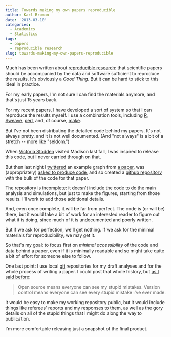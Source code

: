 ```yaml
---
title: Towards making my own papers reproducible
author: Karl Broman
date: '2013-03-10'
categories:
  - Academics
  - Statistics
tags:
  - papers
  - reproducible research
slug: towards-making-my-own-papers-reproducible
---
```


Much has been written about [reproducible research](http://magazine.amstat.org/blog/2011/01/01/scipolicyjan11/): that scientific papers should be accompanied by the data and software sufficient to reproduce the results.  It's obviously a _Good Thing_.  But it can be hard to stick to this ideal in practice.

For my early papers, I'm not sure I can find the materials anymore, and that's just 15 years back.

For my recent papers, I have developed a sort of system so that I can reproduce the results myself.  I use a combination tools, including [R](http://www.r-project.org), [Sweave](http://www.stat.uni-muenchen.de/~leisch/Sweave/), [perl](http://www.cpan.org), and, of course, [make](http://www.gnu.org/software/make/).

But I've not been distributing the detailed code behind my papers.  It's not always pretty, and it is not well documented.  (And "not always" is a bit of a stretch -- more like "seldom.")

When [Victoria Stodden](http://www.stodden.net) visited Madison last fall, I was inspired to release this code, but I never carried through on that.

But then last night I [twittered](https://twitter.com/kwbroman/status/310633718551293953) an example graph from [a paper](http://www.biostat.wisc.edu/~kbroman/publications/phyloqtl.pdf), was (appropriately) [asked to produce code](https://twitter.com/fellgernon/status/310647658387734528), and so created a [github repository](https://github.com/kbroman/phyloQTLpaper/) with the bulk of the code for that paper.

The repository is incomplete: it doesn't include the code to do the main analysis and simulations, but just to make the figures, starting from those results.  I'll work to add those additional details.

And, even once complete, it will be far from perfect.  The code is (or will be) there, but it would take a bit of work for an interested reader to figure out what it is doing, since much of it is undocumented and poorly written.

But if we ask for perfection, we'll get nothing.  If we ask for the minimal materials for reproducibility, we may get it.

So that's my goal: to focus first on _minimal accessibility_ of the code and data behind a paper, even if it is minimally readable and so might take quite a bit of effort for someone else to follow.

One last point: I use local [git](http://git-scm.com) repositories for my draft analyses and for the whole process of writing a paper.  I could post that whole history, but [as I said before](http://kbroman.org/blog/2011/08/17/the-stupidest-r-code-ever/):

<blockquote>Open source means everyone can see my stupid mistakes. Version control means everyone can see every stupid mistake I've ever made.</blockquote>

It would be easy to make my working repository public, but it would include things like referees' reports and my responses to them, as well as the gory details on all of the stupid things that I might do along the way to publication.

I'm more comfortable releasing just a snapshot of the final product.

